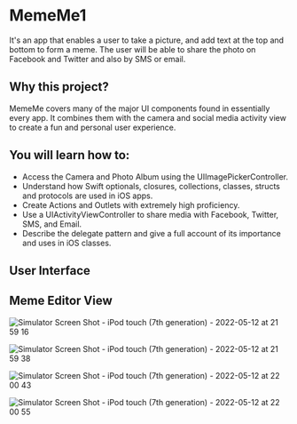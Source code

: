 # MemeMe1
It's an app that enables a user to take a picture, and add text at the top and bottom to form a meme. The user will be able to share the photo on Facebook and Twitter and also by SMS or email.

## Why this project?
MemeMe covers many of the major UI components found in essentially every app. It combines them with the camera and social media activity view to create a fun and personal user experience.

## You will learn how to:

* Access the Camera and Photo Album using the UIImagePickerController.
* Understand how Swift optionals, closures, collections, classes, structs and protocols are used in iOS apps.
* Create Actions and Outlets with extremely high proficiency.
* Use a UIActivityViewController to share media with Facebook, Twitter, SMS, and Email.
* Describe the delegate pattern and give a full account of its importance and uses in iOS classes.

## User Interface 

## Meme Editor View
![Simulator Screen Shot - iPod touch (7th generation) - 2022-05-12 at 21 59 16](https://user-images.githubusercontent.com/92055081/168158546-8a4507cc-d754-4b59-8b3d-e2833d8aadd7.png)

![Simulator Screen Shot - iPod touch (7th generation) - 2022-05-12 at 21 59 38](https://user-images.githubusercontent.com/92055081/168158764-b3c0cc3a-1846-4eed-8e4a-d4ac56687f1e.png)

![Simulator Screen Shot - iPod touch (7th generation) - 2022-05-12 at 22 00 43](https://user-images.githubusercontent.com/92055081/168158901-92b572f5-d067-4273-a472-a774786ac884.png)

![Simulator Screen Shot - iPod touch (7th generation) - 2022-05-12 at 22 00 55](https://user-images.githubusercontent.com/92055081/168159035-f0a6c0df-17d2-4d47-b743-ceb00e3e8faa.png)



